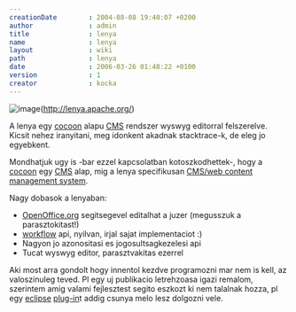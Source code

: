 ```yaml
---
creationDate        : 2004-08-08 19:40:07 +0200 
author              : admin 
title               : lenya 
name                : lenya 
layout              : wiki 
path                : lenya 
date                : 2006-03-26 01:48:22 +0100 
version             : 1 
creator             : kocka 
---
```

![image](http://lenya.apache.org/images/apache-lenya-light.png)(http://lenya.apache.org/)

A lenya egy [cocoon](cocoon.html) alapu [CMS](CMS.html) rendszer wyswyg editorral felszerelve.
Kicsit nehez iranyitani, meg idonkent akadnak stacktrace-k, de eleg jo egyebkent.

Mondhatjuk ugy is -bar ezzel kapcsolatban kotoszkodhettek-, hogy a [cocoon](cocoon.html) egy [CMS](CMS.html) alap, mig a lenya specifikusan [CMS/web content management system](CMS/web%20content%20management%20system.html).

Nagy dobasok a lenyaban:

*   [OpenOffice.org](OpenOffice.org.html) segitsegevel editalhat a juzer (megusszuk a parasztokitast!)
*   [workflow](workflow.html) api, nyilvan, irjal sajat implementaciot :)
*   Nagyon jo azonositasi es jogosultsagkezelesi api
*   Tucat wyswyg editor, parasztvakitas ezerrel


Aki most arra gondolt hogy innentol kezdve programozni mar nem is kell, az valoszinuleg teved. Pl egy uj publikacio letrehzoasa igazi remalom, szerintem amig valami fejlesztest segito eszkozt ki nem talalnak hozza, pl egy [eclipse](Eclipse.html) [plug-in](Missing.html)t addig csunya melo lesz dolgozni vele.
